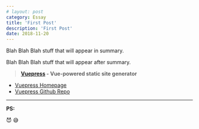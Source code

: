 ```yaml
---
# layout: post
category: Essay
title: 'First Post'
description: 'First Post'
date: 2018-11-20
---
```



Blah Blah Blah stuff that will appear in summary.

<!-- more -->

Blah Blah Blah stuff that will appear after summary.

> **[Vuepress][vuepress] - Vue-powered static site generator**

- [Vuepress Homepage][vuepress]
- [Vuepress Github Repo][vuepress_repo]

---

**PS:**

:smiling_imp:
:sweat_smile:

[vuepress]: <https://vuepress.vuejs.org/>  "Vuepress"
[vuepress_repo]: <https://github.com/vuejs/vuepress>  "Vuepress Repo"
[trending]: <https://github.com/trending>  "Github Trending"
[vue-cli]: <https://github.com/vuejs/vue-cli>  "vue-cli"
[webpack template]: <https://github.com/vuejs-templates/webpack>  "vue-webpack-template"

